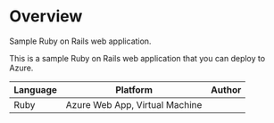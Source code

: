 # Overview

Sample Ruby on Rails web application.

This is a sample Ruby on Rails web application that you can deploy to Azure.

| Language | Platform | Author |
| -------- | --------|--------|
| Ruby |  Azure Web App, Virtual Machine| |
